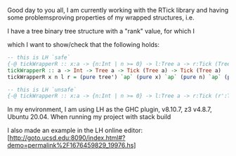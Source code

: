 Good day to you all, 
I am currently working with the RTick library and having some problemsproving properties of my wrapped structures, i.e. 

I have a tree binary tree structure with a "rank" value, for which I 

which I want to show/check that the following holds: 

```haskell
-- this is LH `safe`
{-@ tickWrapperR :: x:a -> {n:Int | n >= 0} -> l:Tree a -> r:Tick (Tree a) -> {t:Tick ({t':Tree a | val t' == x && rk t' == n && left t' == l  }) | tcost t == tcost r } @-}
tickWrapperR :: a -> Int -> Tree a -> Tick (Tree a) -> Tick (Tree a)
tickWrapperR x n l r = (pure tree') `ap` (pure x) `ap` (pure n) `ap` (pure l) `ap` r
```

```haskell
-- this is LH `unsafe`
{-@ tickWrapperR :: x:a -> {n:Int | n >= 0} -> l:Tree a -> r:Tick (r':Tree a) -> {t:Tick ({t':Tree a | val t' == x && rk t' == n && left t' == l && tval r == right t' }) | tcost t == tcost r } @-}
```

In my environment, I am using LH as the GHC plugin, v8.10.7, z3 v4.8.7, Ubuntu 20.04.
When running my project with stack build

I also made an example in the LH online editor: [http://goto.ucsd.edu:8090/index.html#?demo=permalink%2F1676459829_19976.hs]